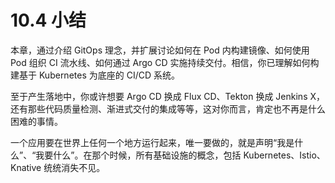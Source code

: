 # 10.4 小结

本章，通过介绍 GitOps 理念，并扩展讨论如何在 Pod 内构建镜像、如何使用 Pod 组织 CI 流水线、如何通过 Argo CD 实施持续交付。相信，你已理解如何构建基于 Kubernetes 为底座的 CI/CD 系统。

至于产生落地中，你或许想要 Argo CD 换成 Flux CD、Tekton 换成 Jenkins X，还有那些代码质量检测、渐进式交付的集成等等，这对你而言，肯定也不再是什么困难的事情。

一个应用要在世界上任何一个地方运行起来，唯一要做的，就是声明“我是什么”、“我要什么”。在那个时候，所有基础设施的概念，包括 Kubernetes、Istio、Knative 统统消失不见。

